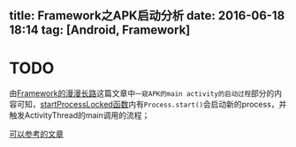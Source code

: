 title:  Framework之APK启动分析
date: 2016-06-18 18:14
tag: [Android, Framework]
---

# TODO

由[Framework的漫漫长路](http://wangzs.github.io/2016/06/01/Framework的漫漫长路)这篇文章中`一窥APK的main activity的启动过程`部分的内容可知，[startProcessLocked函数][1]内有`Process.start()`会启动新的process，并触发ActivityThread的main调用的流程；





[可以参考的文章](http://gityuan.com/2016/03/26/app-process-create/)









[1]: http://androidxref.com/6.0.1_r10/xref/frameworks/base/services/core/java/com/android/server/am/ActivityManagerService.java#3247